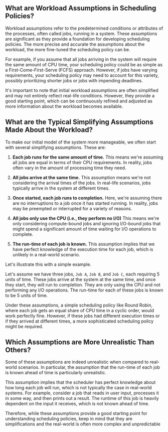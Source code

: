 ## What are Workload Assumptions in Scheduling Policies?

Workload assumptions refer to the predetermined conditions or attributes of the processes, often called jobs, running in a system. These assumptions are significant as they provide a foundation for developing scheduling policies. The more precise and accurate the assumptions about the workload, the more fine-tuned the scheduling policy can be.

For example, if you assume that all jobs arriving in the system will require the same amount of CPU time, your scheduling policy could be as simple as a First-Come-First-Serve (FCFS) approach. However, if jobs have varying requirements, your scheduling policy may need to account for this variety, possibly prioritizing shorter jobs or jobs with impending deadlines.

It's important to note that initial workload assumptions are often simplified and may not entirely reflect real-life conditions. However, they provide a good starting point, which can be continuously refined and adjusted as more information about the workload becomes available.

## What are the Typical Simplifying Assumptions Made About the Workload?

To make our initial model of the system more manageable, we often start with several simplifying assumptions. These are:

1. **Each job runs for the same amount of time.** This means we're assuming all jobs are equal in terms of their CPU requirements. In reality, jobs often vary in the amount of processing time they need.
    
2. **All jobs arrive at the same time.** This assumption means we're not considering the arrival times of the jobs. In real-life scenarios, jobs typically arrive in the system at different times.
    
3. **Once started, each job runs to completion.** Here, we're assuming there are no interruptions to a job once it has started running. In reality, jobs may be preempted or interrupted for a variety of reasons.
    
4. **All jobs only use the CPU (i.e., they perform no I/O)** This means we're only considering compute-bound jobs and ignoring I/O-bound jobs that might spend a significant amount of time waiting for I/O operations to complete.
    
5. **The run-time of each job is known.** This assumption implies that we have perfect knowledge of the execution time for each job, which is unlikely in a real-world scenario.
    

Let's illustrate this with a simple example.

Let's assume we have three jobs, `Job A`, `Job B`, and `Job C`, each requiring 5 units of time. These jobs arrive at the system at the same time, and once they start, they will run to completion. They are only using the CPU and not performing any I/O operations. The run-time for each of these jobs is known to be 5 units of time.

Under these assumptions, a simple scheduling policy like Round Robin, where each job gets an equal share of CPU time in a cyclic order, would work perfectly fine. However, if these jobs had different execution times or if they arrived at different times, a more sophisticated scheduling policy might be required.

## Which Assumptions are More Unrealistic Than Others?

Some of these assumptions are indeed unrealistic when compared to real-world scenarios. In particular, the assumption that the run-time of each job is known ahead of time is particularly unrealistic.

This assumption implies that the scheduler has perfect knowledge about how long each job will run, which is not typically the case in real-world systems. For example, consider a job that reads in user input, processes it in some way, and then prints out a result. The runtime of this job is heavily dependent on the input it receives, which is not known ahead of time.

Therefore, while these assumptions provide a good starting point for understanding scheduling policies, keep in mind that they are simplifications and the real-world is often more complex and unpredictable